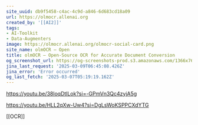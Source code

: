 ```yaml
---
site_uuid: db9f5458-c4ac-4c9d-a846-6d683cd18a09
url: https://olmocr.allenai.org
created_by: '[[AI2]]'
tags:
- AI-Toolkit
- Data-Augmenters
image: https://olmocr.allenai.org/olmocr-social-card.png
site_name: olmOCR – Open
title: olmOCR – Open-Source OCR for Accurate Document Conversion
og_screenshot_url: https://og-screenshots-prod.s3.amazonaws.com/1366x768/80/false/e88d212fe5067a4b590e35b2610b5026e8c8001f8c31b544e4644e735bd1126b.jpeg
jina_last_request: '2025-03-09T06:45:08.426Z'
jina_error: 'Error occurred'
og_last_fetch: '2025-03-07T05:19:19.162Z'
---
```


https://youtu.be/38loqDtlLok?si=-GPmVn3Qc4zyjA5g

https://youtu.be/HLL2qXw-Uw4?si=DgLsWoKSPPCXdYTG

[[OCR]]
